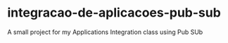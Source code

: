 # integracao-de-aplicacoes-pub-sub
A small project for my Applications Integration class using Pub SUb 
